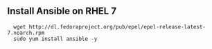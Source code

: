 ## Install Ansible on RHEL 7

```
  wget http://dl.fedoraproject.org/pub/epel/epel-release-latest-7.noarch.rpm
  sudo yum install ansible -y
```

